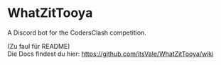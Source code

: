 # WhatZitTooya
A Discord bot for the CodersClash competition.  
  
(Zu faul für README)  
Die Docs findest du hier: https://github.com/itsVale/WhatZitTooya/wiki
